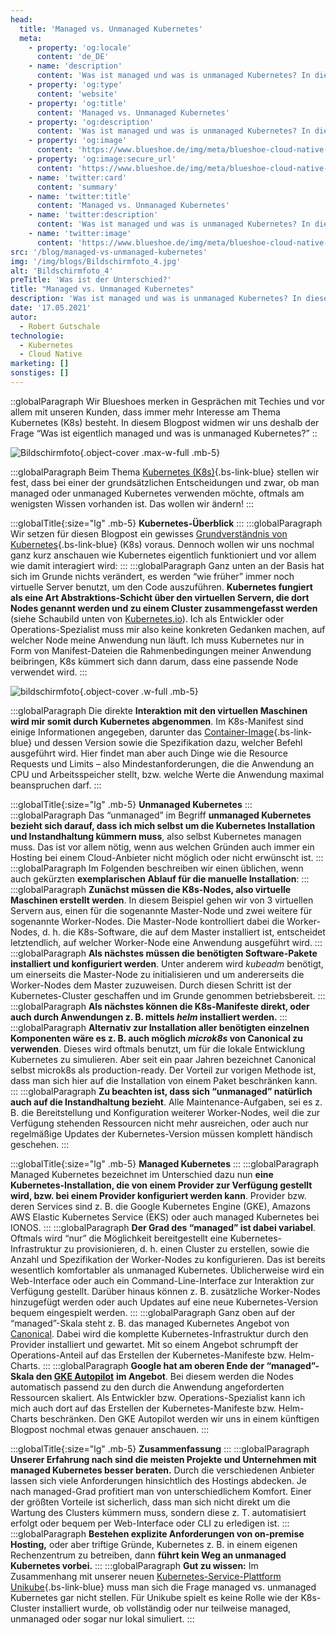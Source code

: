 ```yaml
---
head:
  title: 'Managed vs. Unmanaged Kubernetes'
  meta:
    - property: 'og:locale'
      content: 'de_DE'
    - name: 'description'
      content: 'Was ist managed und was is unmanaged Kubernetes? In diesem Blogpost widmen wir uns genau dieser Frage. Jetzt lesen!'
    - property: 'og:type'
      content: 'website'
    - property: 'og:title'
      content: 'Managed vs. Unmanaged Kubernetes'
    - property: 'og:description'
      content: 'Was ist managed und was is unmanaged Kubernetes? In diesem Blogpost widmen wir uns genau dieser Frage. Jetzt lesen!'
    - property: 'og:image'
      content: 'https://www.blueshoe.de/img/meta/blueshoe-cloud-native-devlopment.png'
    - property: 'og:image:secure_url'
      content: 'https://www.blueshoe.de/img/meta/blueshoe-cloud-native-devlopment.png'
    - name: 'twitter:card'
      content: 'summary'
    - name: 'twitter:title'
      content: 'Managed vs. Unmanaged Kubernetes'
    - name: 'twitter:description'
      content: 'Was ist managed und was is unmanaged Kubernetes? In diesem Blogpost widmen wir uns genau dieser Frage. Jetzt lesen!'
    - name: 'twitter:image'
      content: 'https://www.blueshoe.de/img/meta/blueshoe-cloud-native-devlopment.png'
src: '/blog/managed-vs-unmanaged-kubernetes'
img: '/img/blogs/Bildschirmfoto_4.jpg'
alt: 'Bildschirmfoto_4'
preTitle: 'Was ist der Unterschied?'
title: "Managed vs. Unmanaged Kubernetes"
description: 'Was ist managed und was is unmanaged Kubernetes? In diesem Blogpost widmen wir uns genau dieser Frage. Jetzt lesen!'
date: '17.05.2021'
autor:
  - Robert Gutschale
technologie: 
  - Kubernetes
  - Cloud Native
marketing: []
sonstiges: []
---
```

::globalParagraph
Wir Blueshoes merken in Gesprächen mit Techies und vor allem mit unseren Kunden, dass immer mehr Interesse am Thema Kubernetes (K8s) besteht. In diesem Blogpost widmen wir uns deshalb der Frage “Was ist eigentlich managed und was is unmanaged Kubernetes?”
::
<!--more-->

![Bildschirmfoto](/img/blogs/Bildschirmfoto_4.jpg){.object-cover .max-w-full .mb-5}

:::globalParagraph
Beim Thema [Kubernetes (K8s)](/leistungen/docker-kubernetes/){.bs-link-blue} stellen wir fest, dass bei einer der grundsätzlichen Entscheidungen und zwar, ob man managed oder unmanaged Kubernetes verwenden möchte, oftmals am wenigsten Wissen vorhanden ist. Das wollen wir ändern!
:::

:::globalTitle{:size="lg" .mb-5}
**Kubernetes-Überblick**
:::
:::globalParagraph
Wir setzen für diesen Blogpost ein gewisses [Grundverständnis von Kubernetes](/blog/kubernetes-development/){.bs-link-blue} (K8s) voraus. Dennoch wollen wir uns nochmal ganz kurz anschauen wie Kubernetes eigentlich funktioniert und vor allem wie damit interagiert wird:
:::
:::globalParagraph
Ganz unten an der Basis hat sich im Grunde nichts verändert, es werden “wie früher” immer noch virtuelle Server benutzt, um den Code auszuführen. **Kubernetes fungiert als eine Art Abstraktions-Schicht über den virtuellen Servern, die dort Nodes genannt werden und zu einem Cluster zusammengefasst werden** (siehe Schaubild unten von <a href="https://kubernetes.io/docs/concepts/overview/" class="text-bs-blue hover:underline hover:decoration-bs-blue hover:decoration-solid" target="_blank">Kubernetes.io</a>). Ich als Entwickler oder Operations-Spezialist muss mir also keine konkreten Gedanken machen, auf welcher Node meine Anwendung nun läuft. Ich muss Kubernetes nur in Form von Manifest-Dateien die Rahmenbedingungen meiner Anwendung beibringen, K8s kümmert sich dann darum, dass eine passende Node verwendet wird.
:::

![bildschirmfoto](/img/blogs/bildschirmfoto_1.jpg){.object-cover .w-full .mb-5}

:::globalParagraph
Die direkte **Interaktion mit den virtuellen Maschinen wird mir somit durch Kubernetes abgenommen**. Im K8s-Manifest sind einige Informationen angegeben, darunter das [Container-Image](/blog/strategien-fur-schlanke-docker-images/){.bs-link-blue} und dessen Version sowie die Spezifikation dazu, welcher Befehl ausgeführt wird. Hier findet man aber auch Dinge wie die Resource Requests und Limits – also Mindestanforderungen, die die Anwendung an CPU und Arbeitsspeicher stellt, bzw. welche Werte die Anwendung maximal beanspruchen darf.
:::

:::globalTitle{:size="lg" .mb-5}
**Unmanaged Kubernetes**
:::
:::globalParagraph
Das “unmanaged” im Begriff **unmanaged Kubernetes bezieht sich darauf, dass ich mich selbst um die Kubernetes Installation und Instandhaltung kümmern muss**, also selbst Kubernetes managen muss. Das ist vor allem nötig, wenn aus welchen Gründen auch immer ein Hosting bei einem Cloud-Anbieter nicht möglich oder nicht erwünscht ist.
:::
:::globalParagraph
Im Folgenden beschreiben wir einen üblichen, wenn auch gekürzten **exemplarischen Ablauf für die manuelle Installation**:
:::
:::globalParagraph
**Zunächst müssen die K8s-Nodes, also virtuelle Maschinen erstellt werden**. In diesem Beispiel gehen wir von 3 virtuellen Servern aus, einen für die sogenannte Master-Node und zwei weitere für sogenannte Worker-Nodes. Die Master-Node kontrolliert dabei die Worker-Nodes, d. h. die K8s-Software, die auf dem Master installiert ist, entscheidet letztendlich, auf welcher Worker-Node eine Anwendung ausgeführt wird.
:::
:::globalParagraph
**Als nächstes müssen die benötigten Software-Pakete installiert und konfiguriert werden**. Unter anderem wird _kubeadm_ benötigt, um einerseits die Master-Node zu initialisieren und um andererseits die Worker-Nodes dem Master zuzuweisen. Durch diesen Schritt ist der Kubernetes-Cluster geschaffen und im Grunde genommen betriebsbereit.
:::
:::globalParagraph
**Als nächstes können die K8s-Manifeste direkt, oder auch durch Anwendungen z. B. mittels _helm_ installiert werden.**
:::
:::globalParagraph
**Alternativ zur Installation aller benötigten einzelnen Komponenten wäre es z. B. auch möglich _microk8s_ von Canonical zu verwenden**. Dieses wird oftmals benutzt, um für die lokale Entwicklung Kubernetes zu simulieren. Aber seit ein paar Jahren bezeichnet Canonical selbst microk8s als production-ready. Der Vorteil zur vorigen Methode ist, dass man sich hier auf die Installation von einem Paket beschränken kann.
:::
:::globalParagraph
**Zu beachten ist, dass sich “unmanaged” natürlich auch auf die Instandhaltung bezieht**. Alle Maintenance-Aufgaben, sei es z. B. die Bereitstellung und Konfiguration weiterer Worker-Nodes, weil die zur Verfügung stehenden Ressourcen nicht mehr ausreichen, oder auch nur regelmäßige Updates der Kubernetes-Version müssen komplett händisch geschehen.
:::

:::globalTitle{:size="lg" .mb-5}
**Managed Kubernetes**
:::
:::globalParagraph
Managed Kubernetes bezeichnet im Unterschied dazu nun **eine Kubernetes-Installation, die von einem Provider zur Verfügung gestellt wird, bzw. bei einem Provider konfiguriert werden kann**. Provider bzw. deren Services sind z. B. die Google Kubernetes Engine (GKE), Amazons AWS Elastic Kubernetes Service (EKS) oder auch managed Kubernetes bei IONOS.
:::
:::globalParagraph
**Der Grad des “managed” ist dabei variabel**. Oftmals wird “nur” die Möglichkeit bereitgestellt eine Kubernetes-Infrastruktur zu provisionieren, d. h. einen Cluster zu erstellen, sowie die Anzahl und Spezifikation der Worker-Nodes zu konfigurieren. Das ist bereits wesentlich komfortabler als unmanaged Kubernetes. Üblicherweise wird ein Web-Interface oder auch ein Command-Line-Interface zur Interaktion zur Verfügung gestellt. Darüber hinaus können z. B. zusätzliche Worker-Nodes hinzugefügt werden oder auch Updates auf eine neue Kubernetes-Version bequem eingespielt werden.
:::
:::globalParagraph
Ganz oben auf der “managed”-Skala steht z. B. das managed Kubernetes Angebot von <a href="https://ubuntu.com/kubernetes/managed" class="text-bs-blue hover:underline hover:decoration-bs-blue hover:decoration-solid" target="_blank">Canonical</a>. Dabei wird die komplette Kubernetes-Infrastruktur durch den Provider installiert und gewartet. Mit so einem Angebot schrumpft der Operations-Anteil auf das Erstellen der Kubernetes-Manifeste bzw. Helm-Charts.
:::
:::globalParagraph
<b>Google hat am oberen Ende der “managed”-Skala den </b> **<a href="https://cloud.google.com/blog/products/containers-kubernetes/introducing-gke-autopilot" class="text-bs-blue hover:underline hover:decoration-bs-blue hover:decoration-solid" target="_blank">GKE Autopilot</a>** **im Angebot**. Bei diesem werden die Nodes automatisch passend zu den durch die Anwendung angeforderten Ressourcen skaliert. Als Entwickler bzw. Operations-Spezialist kann ich mich auch dort auf das Erstellen der Kubernetes-Manifeste bzw. Helm-Charts beschränken. Den GKE Autopilot werden wir uns in einem künftigen Blogpost nochmal etwas genauer anschauen.
:::

:::globalTitle{:size="lg" .mb-5}
**Zusammenfassung**
:::
:::globalParagraph
**Unserer Erfahrung nach sind die meisten Projekte und Unternehmen mit managed Kubernetes besser beraten.** Durch die verschiedenen Anbieter lassen sich viele Anforderungen hinsichtlich des Hostings abdecken. Je nach managed-Grad profitiert man von unterschiedlichem Komfort. Einer der größten Vorteile ist sicherlich, dass man sich nicht direkt um die Wartung des Clusters kümmern muss, sondern diese z. T. automatisiert erfolgt oder bequem per Web-Interface oder CLI zu erledigen ist.
:::
:::globalParagraph
**Bestehen explizite Anforderungen von on-premise Hosting,** oder aber triftige Gründe, Kubernetes z. B. in einem eigenen Rechenzentrum zu betreiben, dann **führt kein Weg an unmanaged Kubernetes vorbei.**
:::
:::globalParagraph
**Gut zu wissen:** Im Zusammenhang mit unserer neuen [Kubernetes-Service-Plattform Unikube](/leistungen/unikube/){.bs-link-blue} muss man sich die Frage managed vs. unmanaged Kubernetes gar nicht stellen. Für Unikube spielt es keine Rolle wie der K8s-Cluster installiert wurde, ob vollständig oder nur teilweise managed, unmanaged oder sogar nur lokal simuliert.
:::